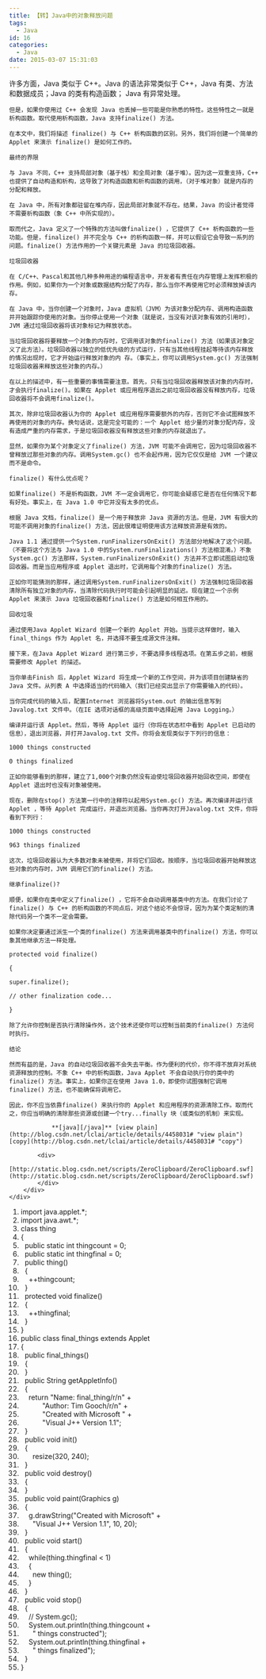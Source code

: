 ```yaml
---
title: 【转】Java中的对象释放问题
tags:
  - Java
id: 16
categories:
  - Java
date: 2015-03-07 15:31:03
---
```


许多方面，Java 类似于 C++。Java 的语法非常类似于 C++，Java 有类、方法和数据成员；Java 的类有构造函数； Java 有异常处理。

	但是，如果你使用过 C++ 会发现 Java 也丢掉一些可能是你熟悉的特性。这些特性之一就是析构函数。取代使用析构函数，Java 支持finalize() 方法。

	在本文中，我们将描述 finalize() 与 C++ 析构函数的区别。另外，我们将创建一个简单的 Applet 来演示 finalize() 是如何工作的。

	最终的界限

	与 Java 不同，C++ 支持局部对象（基于栈）和全局对象（基于堆）。因为这一双重支持，C++ 也提供了自动构造和析构，这导致了对构造函数和析构函数的调用，（对于堆对象）就是内存的分配和释放。

	在 Java 中，所有对象都驻留在堆内存，因此局部对象就不存在。结果，Java 的设计者觉得不需要析构函数（象 C++ 中所实现的）。

	取而代之，Java 定义了一个特殊的方法叫做finalize() ，它提供了 C++ 析构函数的一些功能。但是，finalize() 并不完全与 C++ 的析构函数一样，并可以假设它会导致一系列的问题。finalize() 方法作用的一个关键元素是 Java 的垃圾回收器。

	垃圾回收器

	在 C/C++、Pascal和其他几种多种用途的编程语言中，开发者有责任在内存管理上发挥积极的作用。例如，如果你为一个对象或数据结构分配了内存，那么当你不再使用它时必须释放掉该内存。

	在 Java 中，当你创建一个对象时，Java 虚拟机（JVM）为该对象分配内存、调用构造函数并开始跟踪你使用的对象。当你停止使用一个对象（就是说，当没有对该对象有效的引用时），JVM 通过垃圾回收器将该对象标记为释放状态。

	当垃圾回收器将要释放一个对象的内存时，它调用该对象的finalize() 方法（如果该对象定义了此方法）。垃圾回收器以独立的低优先级的方式运行，只有当其他线程挂起等待该内存释放的情况出现时，它才开始运行释放对象的内 存。（事实上，你可以调用System.gc() 方法强制垃圾回收器来释放这些对象的内存。）

	在以上的描述中，有一些重要的事情需要注意。首先，只有当垃圾回收器释放该对象的内存时，才会执行finalize()。如果在 Applet 或应用程序退出之前垃圾回收器没有释放内存，垃圾回收器将不会调用finalize()。

	其次，除非垃圾回收器认为你的 Applet 或应用程序需要额外的内存，否则它不会试图释放不再使用的对象的内存。换句话说，这是完全可能的：一个 Applet 给少量的对象分配内存，没有造成严重的内存需求，于是垃圾回收器没有释放这些对象的内存就退出了。

	显然，如果你为某个对象定义了finalize() 方法，JVM 可能不会调用它，因为垃圾回收器不曾释放过那些对象的内存。调用System.gc() 也不会起作用，因为它仅仅是给 JVM 一个建议而不是命令。

	finalize() 有什么优点呢？

	如果finalize() 不是析构函数，JVM 不一定会调用它，你可能会疑惑它是否在任何情况下都有好处。事实上，在 Java 1.0 中它并没有太多的优点。

	根据 Java 文档，finalize() 是一个用于释放非 Java 资源的方法。但是，JVM 有很大的可能不调用对象的finalize() 方法，因此很难证明使用该方法释放资源是有效的。

	Java 1.1 通过提供一个System.runFinalizersOnExit() 方法部分地解决了这个问题。（不要将这个方法与 Java 1.0 中的System.runFinalizations() 方法相混淆。）不象System.gc() 方法那样，System.runFinalizersOnExit() 方法并不立即试图启动垃圾回收器。而是当应用程序或 Applet 退出时，它调用每个对象的finalize() 方法。

	正如你可能猜测的那样，通过调用System.runFinalizersOnExit() 方法强制垃圾回收器清除所有独立对象的内存，当清除代码执行时可能会引起明显的延迟。现在建立一个示例 Applet 来演示 Java 垃圾回收器和finalize() 方法是如何相互作用的。

	回收垃圾

	通过使用Java Applet Wizard 创建一个新的 Applet 开始。当提示这样做时，输入 final_things 作为 Applet 名，并选择不要生成源文件注释。

	接下来，在Java Applet Wizard 进行第三步，不要选择多线程选项。在第五步之前，根据需要修改 Applet 的描述。

	当你单击Finish 后，Applet Wizard 将生成一个新的工作空间，并为该项目创建缺省的 Java 文件。从列表 A 中选择适当的代码输入（我们已经突出显示了你需要输入的代码）。

	当你完成代码的输入后，配置Internet 浏览器将System.out 的输出信息写到Javalog.txt 文件中。（在IE 选项对话框的高级页面中选择起用 Java Logging。）

	编译并运行该 Applet。然后，等待 Applet 运行（你将在状态栏中看到 Applet 已启动的信息），退出浏览器，并打开Javalog.txt 文件。你将会发现类似于下列行的信息：

	1000 things constructed

	0 things finalized

	正如你能够看到的那样，建立了1,000个对象仍然没有迫使垃圾回收器开始回收空间，即使在 Applet 退出时也没有对象被使用。

	现在，删除在stop() 方法第一行中的注释符以起用System.gc() 方法。再次编译并运行该 Applet ，等待 Applet 完成运行，并退出浏览器。当你再次打开Javalog.txt 文件，你将看到下列行：

	1000 things constructed

	963 things finalized

	这次，垃圾回收器认为大多数对象未被使用，并将它们回收。按顺序，当垃圾回收器开始释放这些对象的内存时，JVM 调用它们的finalize() 方法。

	继承finalize()?

	顺便，如果你在类中定义了finalize() ，它将不会自动调用基类中的方法。在我们讨论了finalize() 与 C++ 的析构函数的不同点后，对这个结论不会惊讶，因为为某个类定制的清除代码另一个类不一定会需要。

	如果你决定要通过派生一个类的finalize() 方法来调用基类中的finalize() 方法，你可以象其他继承方法一样处理。

	protected void finalize()

	{

	super.finalize();

	// other finalization code...

	}

	除了允许你控制是否执行清除操作外，这个技术还使你可以控制当前类的finalize() 方法何时执行。

	结论

	然而有益的是，Java 的自动垃圾回收器不会失去平衡。作为便利的代价，你不得不放弃对系统资源释放的控制。不象 C++ 中的析构函数，Java Applet 不会自动执行你的类中的finalize() 方法。事实上，如果你正在使用 Java 1.0，即使你试图强制它调用finalize() 方法，也不能确保将调用它。

	因此，你不应当依靠finalize() 来执行你的 Applet 和应用程序的资源清除工作。取而代之，你应当明确的清除那些资源或创建一个try...finally 块（或类似的机制）来实现。

<div class="dp-highlighter bg_java">
	<div class="bar">
		<div class="tools">

				**[java][/java]** [view plain](http://blog.csdn.net/lclai/article/details/4458031# "view plain")[copy](http://blog.csdn.net/lclai/article/details/4458031# "copy")

			<div>
				[http://static.blog.csdn.net/scripts/ZeroClipboard/ZeroClipboard.swf](http://static.blog.csdn.net/scripts/ZeroClipboard/ZeroClipboard.swf)
			</div>
		</div>
	</div>

1.  <span class="keyword">import</span>&nbsp;java.applet.*;
2.  <span class="keyword">import</span>&nbsp;java.awt.*;
3.  <span class="keyword">class</span>&nbsp;thing
4.  {
5.  &nbsp;&nbsp;<span class="keyword">public</span>&nbsp;<span class="keyword">static</span>&nbsp;<span class="keyword">int</span>&nbsp;thingcount&nbsp;=&nbsp;<span class="number">0</span>;
6.  &nbsp;&nbsp;<span class="keyword">public</span>&nbsp;<span class="keyword">static</span>&nbsp;<span class="keyword">int</span>&nbsp;thingfinal&nbsp;=&nbsp;<span class="number">0</span>;
7.  &nbsp;&nbsp;<span class="keyword">public</span>&nbsp;thing()
8.  &nbsp;&nbsp;{
9.  &nbsp;&nbsp;&nbsp;&nbsp;++thingcount;
10.  &nbsp;&nbsp;}
11.  &nbsp;&nbsp;<span class="keyword">protected</span>&nbsp;<span class="keyword">void</span>&nbsp;finalize()
12.  &nbsp;&nbsp;{
13.  &nbsp;&nbsp;&nbsp;&nbsp;++thingfinal;
14.  &nbsp;&nbsp;}
15.  }
16.  <span class="keyword">public</span>&nbsp;<span class="keyword">class</span>&nbsp;final_things&nbsp;<span class="keyword">extends</span>&nbsp;Applet
17.  {
18.  &nbsp;&nbsp;<span class="keyword">public</span>&nbsp;final_things()
19.  &nbsp;&nbsp;{
20.  &nbsp;&nbsp;}
21.  &nbsp;&nbsp;<span class="keyword">public</span>&nbsp;String&nbsp;getAppletInfo()
22.  &nbsp;&nbsp;{
23.  &nbsp;&nbsp;&nbsp;&nbsp;<span class="keyword">return</span>&nbsp;<span class="string">&quot;Name:&nbsp;final_thing/r/n&quot;</span>&nbsp;+
24.  &nbsp;&nbsp;&nbsp;&nbsp;&nbsp;&nbsp;&nbsp;&nbsp;&nbsp;&nbsp;&nbsp;<span class="string">&quot;Author:&nbsp;Tim&nbsp;Gooch/r/n&quot;</span>&nbsp;+
25.  &nbsp;&nbsp;&nbsp;&nbsp;&nbsp;&nbsp;&nbsp;&nbsp;&nbsp;&nbsp;&nbsp;<span class="string">&quot;Created&nbsp;with&nbsp;Microsoft&nbsp;&quot;</span>&nbsp;+
26.  &nbsp;&nbsp;&nbsp;&nbsp;&nbsp;&nbsp;&nbsp;&nbsp;&nbsp;&nbsp;&nbsp;<span class="string">&quot;Visual&nbsp;J++&nbsp;Version&nbsp;1.1&quot;</span>;
27.  &nbsp;&nbsp;}
28.  &nbsp;&nbsp;<span class="keyword">public</span>&nbsp;<span class="keyword">void</span>&nbsp;init()
29.  &nbsp;&nbsp;{
30.  &nbsp;&nbsp;&nbsp;&nbsp;&nbsp;&nbsp;resize(<span class="number">320</span>,&nbsp;<span class="number">240</span>);
31.  &nbsp;&nbsp;}
32.  &nbsp;&nbsp;<span class="keyword">public</span>&nbsp;<span class="keyword">void</span>&nbsp;destroy()
33.  &nbsp;&nbsp;{
34.  &nbsp;&nbsp;}
35.  &nbsp;&nbsp;<span class="keyword">public</span>&nbsp;<span class="keyword">void</span>&nbsp;paint(Graphics&nbsp;g)
36.  &nbsp;&nbsp;{
37.  &nbsp;&nbsp;&nbsp;&nbsp;g.drawString(<span class="string">&quot;Created&nbsp;with&nbsp;Microsoft&quot;</span>&nbsp;+
38.  &nbsp;&nbsp;&nbsp;&nbsp;&nbsp;&nbsp;<span class="string">&quot;Visual&nbsp;J++&nbsp;Version&nbsp;1.1&quot;</span>,&nbsp;<span class="number">10</span>,&nbsp;<span class="number">20</span>);
39.  &nbsp;&nbsp;}
40.  &nbsp;&nbsp;<span class="keyword">public</span>&nbsp;<span class="keyword">void</span>&nbsp;start()
41.  &nbsp;&nbsp;{
42.  &nbsp;&nbsp;&nbsp;&nbsp;<span class="keyword">while</span>(thing.thingfinal&nbsp;&lt;&nbsp;<span class="number">1</span>)
43.  &nbsp;&nbsp;&nbsp;&nbsp;{
44.  &nbsp;&nbsp;&nbsp;&nbsp;&nbsp;&nbsp;<span class="keyword">new</span>&nbsp;thing();
45.  &nbsp;&nbsp;&nbsp;&nbsp;}
46.  &nbsp;&nbsp;}
47.  &nbsp;&nbsp;<span class="keyword">public</span>&nbsp;<span class="keyword">void</span>&nbsp;stop()
48.  &nbsp;&nbsp;{
49.  &nbsp;&nbsp;&nbsp;&nbsp;<span class="comment">//&nbsp;System.gc();</span>
50.  &nbsp;&nbsp;&nbsp;&nbsp;System.out.println(thing.thingcount&nbsp;+
51.  &nbsp;&nbsp;&nbsp;&nbsp;&nbsp;&nbsp;<span class="string">&quot;&nbsp;things&nbsp;constructed&quot;</span>);
52.  &nbsp;&nbsp;&nbsp;&nbsp;System.out.println(thing.thingfinal&nbsp;+
53.  &nbsp;&nbsp;&nbsp;&nbsp;&nbsp;&nbsp;<span class="string">&quot;&nbsp;things&nbsp;finalized&quot;</span>);
54.  &nbsp;&nbsp;}
55.  }
</div>